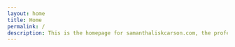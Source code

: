 ```yaml
---
layout: home
title: Home
permalink: /
description: This is the homepage for samanthaliskcarson.com, the professional website for writer Samantha Lisk Carson.
---
```


